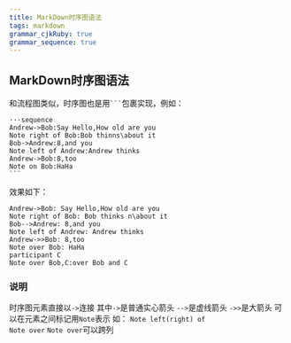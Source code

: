 ```yaml
---
title: MarkDown时序图语法
tags: markdown
grammar_cjkRuby: true
grammar_sequence: true
---
```



## MarkDown时序图语法
和流程图类似，时序图也是用` ``` `包裹实现，例如：

    ···sequence
    Andrew->Bob:Say Hello,How old are you
    Note right of Bob:Bob thinns\about it
    Bob->Andrew:8,and you
    Note left of Andrew:Andrew thinks
    Andrew->Bob:8,too
    Note on Bob:HaHa
    ```
效果如下：
```sequence
Andrew->Bob: Say Hello,How old are you
Note right of Bob: Bob thinks n\about it
Bob-->Andrew: 8,and you
Note left of Andrew: Andrew thinks
Andrew->>Bob: 8,too
Note over Bob: HaHa
participant C
Note over Bob,C:over Bob and C
```
### 说明
时序图元素直接以`->`连接
其中`->`是普通实心箭头
`-->`是虚线箭头
`->>`是大箭头
可以在元素之间标记用`Note`表示
如：
`Note left(right) of`   
 `Note over`
 `Note over`可以跨列


 
 
